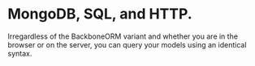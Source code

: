 MongoDB, SQL, and HTTP.
=======
Irregardless of the BackboneORM variant and whether you are in the browser or on the server, you can query your models using an identical syntax.
